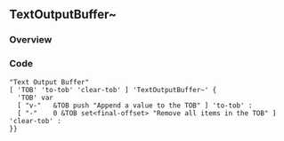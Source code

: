 ## TextOutputBuffer~

### Overview

### Code

````
"Text Output Buffer"
[ 'TOB' 'to-tob' 'clear-tob' ] 'TextOutputBuffer~' {
  'TOB' var
  [ "v-"   &TOB push "Append a value to the TOB" ] 'to-tob' :
  [ "-"    0 &TOB set<final-offset> "Remove all items in the TOB" ] 'clear-tob' :
}}
````
